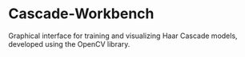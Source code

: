 # Cascade-Workbench
Graphical interface for training and visualizing Haar Cascade models, developed using the OpenCV library.
